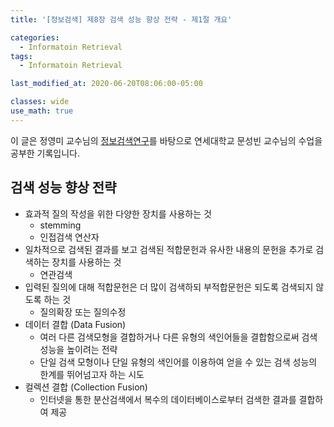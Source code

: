 ```yaml
---
title: '[정보검색] 제8장 검색 성능 향상 전략 - 제1절 개요'

categories:
  - Informatoin Retrieval
tags:
  - Informatoin Retrieval

last_modified_at: 2020-06-20T08:06:00-05:00

classes: wide
use_math: true
---
```


이 글은 정영미 교수님의 [정보검색연구](https://www.aladin.co.kr/shop/wproduct.aspx?ItemId=17330455)를 바탕으로 연세대학교 문성빈 교수님의 수업을 공부한 기록입니다.

## 검색 성능 향상 전략

- 효과적 질의 작성을 위한 다양한 장치를 사용하는 것
  - stemming
  - 인접검색 연산자
- 일차적으로 검색된 결과를 보고 검색된 적합문헌과 유사한 내용의 문헌을 추가로 검색하는 장치를 사용하는 것
  - 연관검색
- 입력된 질의에 대해 적합문헌은 더 많이 검색하되 부적합문헌은 되도록 검색되지 않도록 하는 것
  - 질의확장 또는 질의수정
- 데이터 결합 (Data Fusion)
  - 여러 다른 검색모형을 결합하거나 다른 유형의 색인어들을 결합함으로써 검색 성능을 높이려는 전략
  - 단일 검색 모형이나 단일 유형의 색인어를 이용하여 얻을 수 있는 검색 성능의 한계를 뛰어넘고자 하는 시도
- 컬렉션 결합 (Collection Fusion)
  - 인터넷을 통한 분산검색에서 복수의 데이터베이스로부터 검색한 결과를 결합하여 제공
